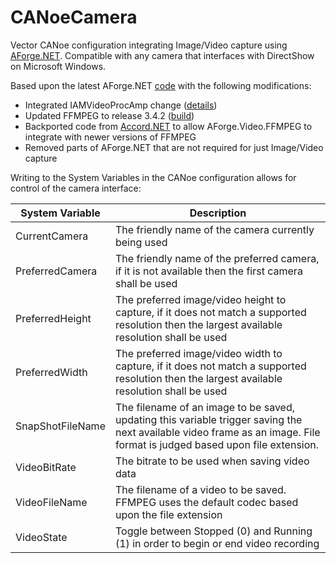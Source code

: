 # CANoeCamera
Vector CANoe configuration integrating Image/Video capture using [AForge.NET](http://aforgenet.com/).
Compatible with any camera that interfaces with DirectShow on Microsoft Windows.

Based upon the latest AForge.NET [code](https://github.com/andrewkirillov/AForge.NET) with the following modifications:

 - Integrated IAMVideoProcAmp change ([details](https://code.google.com/archive/p/aforge/issues/357))
 - Updated FFMPEG to release 3.4.2 ([build](https://ffmpeg.zeranoe.com/builds/))
 - Backported code from [Accord.NET](http://accord-framework.net/index.html) to allow AForge.Video.FFMPEG to integrate with newer versions of FFMPEG
 - Removed parts of AForge.NET that are not required for just Image/Video capture

Writing to the System Variables in the CANoe configuration allows for control of the camera interface:

| System Variable  | Description           |
| ------- | ---------------- |
| CurrentCamera  | The friendly name of the camera currently being used |
| PreferredCamera | The friendly name of the preferred camera, if it is not available then the first camera shall be used |
| PreferredHeight | The preferred image/video height to capture, if it does not match a supported resolution then the largest available resolution shall be used |
| PreferredWidth | The preferred image/video width to capture, if it does not match a supported resolution then the largest available resolution shall be used |
| SnapShotFileName | The filename of an image to be saved, updating this variable trigger saving the next available video frame as an image. File format is judged based upon file extension. |
| VideoBitRate | The bitrate to be used when saving video data |
| VideoFileName | The filename of a video to be saved. FFMPEG uses the default codec based upon the file extension |
| VideoState | Toggle between Stopped (0) and Running (1) in order to begin or end video recording |
